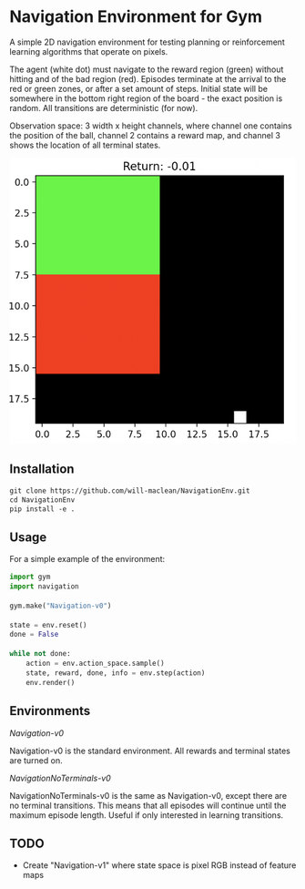 # Navigation Environment for Gym
A simple 2D navigation environment for testing planning or reinforcement learning algorithms that operate on pixels.

The agent (white dot) must navigate to the reward region (green) without hitting and of the bad region (red). Episodes
terminate at the arrival to the red or green zones, or after a set amount of steps. Initial state will be somewhere in the
bottom right region of the board - the exact position is random. All transitions are deterministic (for now).

Observation space: 3 width x height channels, where channel one contains the position of the ball, channel 2 contains a reward
map, and channel 3 shows the location of all terminal states.

![An image of the environment](media/navigation.png)

## Installation
```
git clone https://github.com/will-maclean/NavigationEnv.git
cd NavigationEnv
pip install -e .
```

## Usage
For a simple example of the environment:

```python
import gym
import navigation

gym.make("Navigation-v0")

state = env.reset()
done = False

while not done:
    action = env.action_space.sample()
    state, reward, done, info = env.step(action)
    env.render()
```

## Environments
*Navigation-v0*

Navigation-v0 is the standard environment. All rewards and terminal states are turned on.

*NavigationNoTerminals-v0*

NavigationNoTerminals-v0 is the same as Navigation-v0, except there are no terminal transitions. This means that all episodes will continue until the maximum episode length. Useful if only interested in learning transitions.

## TODO
- Create "Navigation-v1" where state space is pixel RGB instead of feature maps